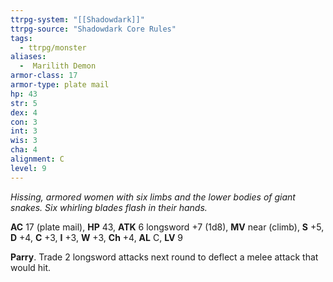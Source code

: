 ```yaml
---
ttrpg-system: "[[Shadowdark]]"
ttrpg-source: "Shadowdark Core Rules"
tags:
  - ttrpg/monster
aliases:
  -  Marilith Demon
armor-class: 17
armor-type: plate mail
hp: 43
str: 5
dex: 4
con: 3
int: 3
wis: 3
cha: 4
alignment: C
level: 9
---
```


_Hissing, armored women with six limbs and the lower bodies of giant snakes. Six whirling blades flash in their hands._

**AC** 17 (plate mail), **HP** 43, **ATK** 6 longsword +7 (1d8), **MV** near (climb), **S** +5, **D** +4, **C** +3, **I** +3, **W** +3, **Ch** +4, **AL** C, **LV** 9

**Parry**. Trade 2 longsword attacks next round to deflect a melee attack that would hit.

